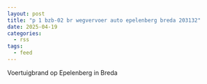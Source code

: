 ```yaml
---
layout: post
title: "p 1 bzb-02 br wegvervoer auto epelenberg breda 203132"
date: 2025-04-19
categories: 
  - rss
tags: 
  - feed
---
```


Voertuigbrand op Epelenberg in Breda
